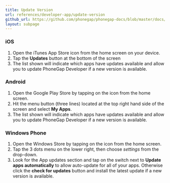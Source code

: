 ```yaml
---
title: Update Version
url: references/developer-app/update-version
github_url: https://github.com/phonegap/phonegap-docs/blob/master/docs/3-references/phonegap-cli/update.html.md
layout: subpage
---
```


### iOS
1. Open the iTunes App Store icon from the home screen on your device.
2. Tap the **Updates** button at the bottom of the screen
3. The list shown will indicate which apps have updates available and allow you to update PhoneGap Developer if a new version is available.

### Android

1. Open the Google Play Store by tapping on the icon from the home screen.
2. Hit the menu button (three lines) located at the top right hand side of the screen and select **My Apps**.
3. The list shown will indicate which apps have updates available and allow you to update PhoneGap Developer if a new version is available.

### Windows Phone
1. Open the Windows Store by tapping on the icon from the home screen.
2. Tap the 3 dots menu on the lower right, then choose *settings* from the drop-down.
3. Look for the App updates section and tap on the switch next to **Update apps automatically** to allow auto-update for all of your apps. Otherwise
 click the **check for updates** button and install the latest update if a new version is available.
